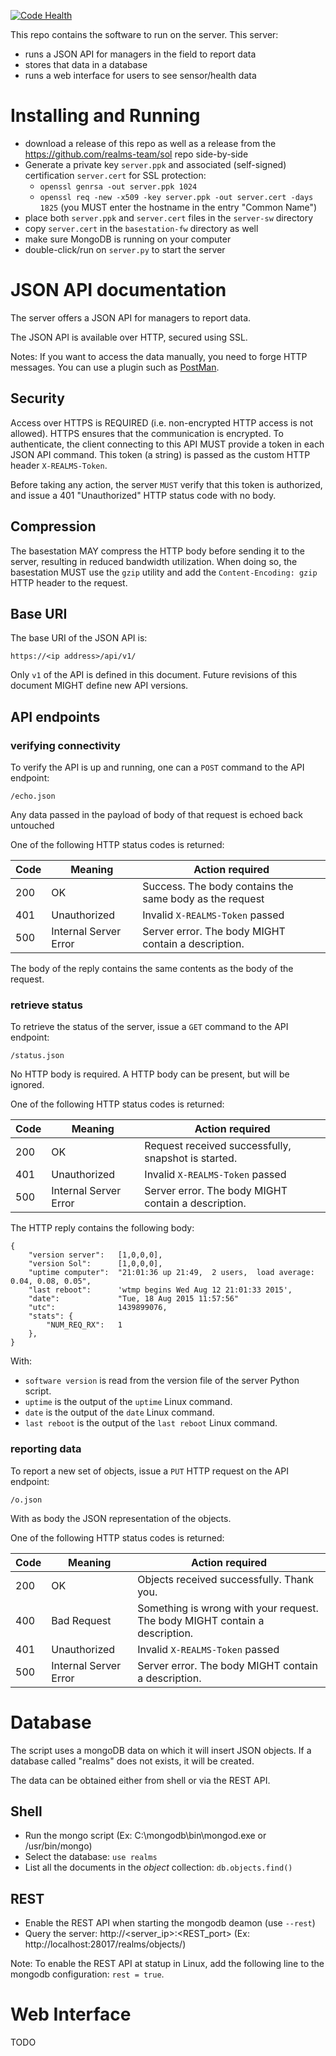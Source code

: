[![Code Health](https://landscape.io/github/realms-team/server-sw/master/landscape.svg?style=flat)](https://landscape.io/github/realms-team/server-sw/master)

This repo contains the software to run on the server. This server:
* runs a JSON API for managers in the field to report data
* stores that data in a database
* runs a web interface for users to see sensor/health data

# Installing and Running

* download a release of this repo as well as a release from the https://github.com/realms-team/sol repo side-by-side
* Generate a private key `server.ppk` and associated (self-signed) certification `server.cert` for SSL protection:
    * `openssl genrsa -out server.ppk 1024`
    * `openssl req -new -x509 -key server.ppk -out server.cert -days 1825` (you MUST enter the hostname in the entry "Common Name")
* place both `server.ppk` and `server.cert` files in the `server-sw` directory
* copy `server.cert` in the `basestation-fw` directory as well
* make sure MongoDB is running on your computer
* double-click/run on `server.py` to start the server

# JSON API documentation

The server offers a JSON API for managers to report data.

The JSON API is available over HTTP, secured using SSL.

Notes: If you want to access the data manually, you need to forge HTTP messages. You can use a plugin
such as [PostMan](http://www.getpostman.com).

## Security

Access over HTTPS is REQUIRED (i.e. non-encrypted HTTP access is not allowed). HTTPS ensures that the communication is encrypted. To authenticate, the client connecting to this API MUST provide a token in each JSON API command. This token (a string) is passed as the custom HTTP header `X-REALMS-Token`.

Before taking any action, the server `MUST` verify that this token is authorized, and issue a 401 "Unauthorized" HTTP status code with no body.

## Compression

The basestation MAY compress the HTTP body before sending it to the server, resulting in reduced bandwidth utilization. When doing so, the basestation MUST use the `gzip` utility and add the `Content-Encoding: gzip` HTTP header to the request.

## Base URI

The base URI of the JSON API is:

```
https://<ip address>/api/v1/
```

Only `v1` of the API is defined in this document. Future revisions of this document MIGHT define new API versions.

## API endpoints

### verifying connectivity

To verify the API is up and running, one can a `POST` command to the API endpoint:

```
/echo.json
```

Any data passed in the payload of body of that request is echoed back untouched

One of the following HTTP status codes is returned:

| Code |               Meaning | Action required                                                             |
|------|-----------------------|-----------------------------------------------------------------------------|
| 200  |                    OK | Success. The body contains the same body as the request                     |
| 401  |          Unauthorized | Invalid `X-REALMS-Token` passed                                             |
| 500  | Internal Server Error | Server error. The body MIGHT contain a description.                         |

The body of the reply contains the same contents as the body of the request.

### retrieve status

To retrieve the status of the server, issue a `GET` command to the API endpoint:

```
/status.json
```

No HTTP body is required. A HTTP body can be present, but will be ignored.

One of the following HTTP status codes is returned:

| Code |               Meaning | Action required                                                             |
|------|-----------------------|-----------------------------------------------------------------------------|
| 200  |                    OK | Request received successfully, snapshot is started.                         |
| 401  |          Unauthorized | Invalid `X-REALMS-Token` passed                                             |
| 500  | Internal Server Error | Server error. The body MIGHT contain a description.                         |

The HTTP reply contains the following body:

```
{
    "version server":   [1,0,0,0],
    "version Sol":      [1,0,0,0],
    "uptime computer":  "21:01:36 up 21:49,  2 users,  load average: 0.04, 0.08, 0.05",
    "last reboot":      'wtmp begins Wed Aug 12 21:01:33 2015',
    "date":             "Tue, 18 Aug 2015 11:57:56"
    "utc":              1439899076,
    "stats": {
        "NUM_REQ_RX":   1
    },    
}
```

With:
* `software version` is read from the version file of the server Python script.
* `uptime` is the output of the `uptime` Linux command.
* `date` is the output of the `date` Linux command.
* `last reboot` is the output of the `last reboot` Linux command.

### reporting data

To report a new set of objects, issue a `PUT` HTTP request on the API endpoint:

```
/o.json
```

With as body the JSON representation of the objects.

One of the following HTTP status codes is returned:

| Code |               Meaning | Action required                                                             |
|------|-----------------------|-----------------------------------------------------------------------------|
| 200  |                    OK | Objects received successfully. Thank you.                                   |
| 400  |           Bad Request | Something is wrong with your request. The body MIGHT contain a description. |
| 401  |          Unauthorized | Invalid `X-REALMS-Token` passed                                             |
| 500  | Internal Server Error | Server error. The body MIGHT contain a description.                         |

# Database

The script uses a mongoDB data on which it will insert JSON objects.
If a database called "realms" does not exists, it will be created.

The data can be obtained either from shell or via the REST API.

## Shell
* Run the mongo script (Ex: C:\mongodb\bin\mongod.exe or /usr/bin/mongo)
* Select the database: ``use realms``
* List all the documents in the *object* collection: ``db.objects.find()``

## REST
* Enable the REST API when starting the mongodb deamon (use ``--rest``)
* Query the server: http://\<server_ip\>:\<REST_port\> (Ex: http://localhost:28017/realms/objects/)

Note: To enable the REST API at statup in Linux, add the following line to the mongodb
configuration: `rest = true`.

# Web Interface

TODO
